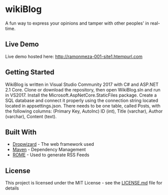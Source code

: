 # wikiBlog

A fun way to express your opinions and tamper with other peoples' in real-time.

## Live Demo
Live demo hosted here: http://ramonmeza-001-site1.htempurl.com

## Getting Started

WikiBlog is written in Visual Studio Community 2017 with C# and ASP.NET 2.1 Core. Clone or download the repository, then open WikiBlog.sln and run in VS2017. Install the Microsoft.AspNetCore.StaticFiles package. Create a SQL database and connect it properly using the connection string located located in appsettings.json. There needs to be one table, called Posts, with the following columns: (Primary Key, AutoInc) ID (int), Title (varchar), Author (varchar), Content (text).

## Built With

* [Dropwizard](http://www.dropwizard.io/1.0.2/docs/) - The web framework used
* [Maven](https://maven.apache.org/) - Dependency Management
* [ROME](https://rometools.github.io/rome/) - Used to generate RSS Feeds

## License

This project is licensed under the MIT License - see the [LICENSE.md](LICENSE.md) file for details
